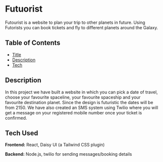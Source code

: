 # Futuorist

Futourist is a website to plan your trip to other planets in future. Using Futorists you can book tickets and fly to different planets around the Galaxy.

## Table of Contents
* [Title](#futurist)
* [Description](#description)
* [Tech](#tech)

## Description

In this project we have built a website in which you can pick a date of travel, choose your favourite spaceline, your favourite spaceship and your favourite destination planet.
Since the design is futuristic the dates will be from 2150. We have also created an SMS system using Twilio where you will get a message on your registered mobile number once your ticket is confirmed.

## Tech Used

**Frontend:** React, Daisy UI (a Tailwind CSS plugin)

**Backend:** Node.js, twilio for sending messages/booking details
